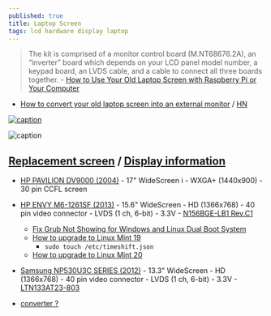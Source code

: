 ```yaml
---
published: true
title: Laptop Screen
tags: lcd hardware display laptop
---
```

> The kit is comprised of a monitor control board (M.NT68676.2A), an “inverter” board which depends on your LCD panel model number, a keypad board, an LVDS cable, and a cable to connect all three boards together. - [How to Use Your Old Laptop Screen with Raspberry Pi or Your Computer](https://www.cnx-software.com/2016/02/05/re-using-your-old-laptop-screen-with-raspberry-pi-or-your-computer/)

- [How to convert your old laptop screen into an external monitor](https://www.slashdigit.com/convert-old-laptop-screen-external-monitor/) / [HN](https://news.ycombinator.com/item?id=26443025)

[![caption](https://img.youtube.com/vi/6L0TPJEXiAI/0.jpg)](https://www.youtube.com/watch?v=6L0TPJEXiAI)

![caption](https://www.cnx-software.com/wp-content/uploads/2016/02/Monitor_Control_Board.jpg)

## [Replacement screen](https://www.laptopscreen.com/English/) / [Display information](https://www.panelook.com)

- [HP PAVILION DV9000 (2004)](https://www.laptopscreen.com/English/model/HP/PAVILION%20DV9000/) - 17" WideScreen i - WXGA+ (1440x900) - 30 pin CCFL screen
- [HP ENVY M6-1261SF (2013)](https://www.laptopscreen.com/English/model/HP/ENVY%20M6-1261SF/) - 15.6" WideScreen - HD (1366x768) - 40 pin video connector - LVDS (1 ch, 6-bit) - 3.3V - [N156BGE-LB1 Rev.C1](https://www.panelook.com/modeldetail.php?id=15939)
	- [Fix Grub Not Showing for Windows and Linux Dual Boot System](https://itsfoss.com/no-grub-windows-linux/)
    - [How to upgrade to Linux Mint 19](https://community.linuxmint.com/tutorial/view/2416)
    	- `sudo touch /etc/timeshift.json`
    - [How to upgrade to Linux Mint 20](https://linuxmint-user-guide.readthedocs.io/en/latest/upgrade-to-mint-20.html)
- [Samsung NP530U3C SERIES (2012)](https://www.laptopscreen.com/English/model/Samsung/NP530U3C%20SERIES/) - 13.3" WideScreen  - HD (1366x768)  - 40 pin video connector - LVDS (1 ch, 6-bit) - 3.3V - [LTN133AT23-803](https://www.panelook.com/LTN133AT23-801_Samsung_13.3_LCM_overview_18437.html)
    
    
- [converter ?](https://www.youtube.com/watch?v=QLQidwGQq8U)
